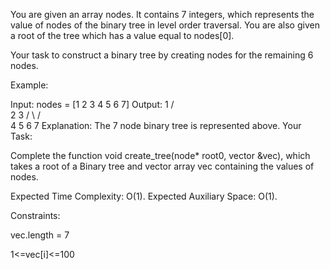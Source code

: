 You are given an array nodes. It contains 7 integers, which represents the value of nodes of the binary tree in level order traversal. You are also given a root of the tree which has a value equal to nodes[0].

Your task to construct a binary tree by creating nodes for the remaining 6 nodes.

Example:

Input:
nodes = [1 2 3 4 5 6 7]
Output:
1
/   \
2       3
/  \     /  \
4  5    6   7
Explanation:
The 7 node binary tree is represented above.
Your Task:


Complete the function void create_tree(node* root0, vector &vec), which takes a root of a Binary tree and vector array vec containing the values of nodes.

Expected Time Complexity: O(1).
Expected Auxiliary Space: O(1).

Constraints:

vec.length = 7

1<=vec[i]<=100